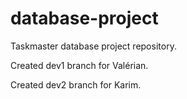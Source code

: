 # database-project
Taskmaster database project repository.

Created dev1 branch for Valérian.

Created dev2 branch for Karim.


